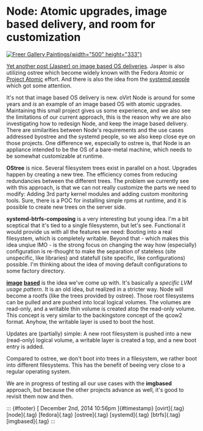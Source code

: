 Node: Atomic upgrades, image based delivery, and room for customization
=======================================================================

[![Freer Gallery
Paintings](https://farm5.staticflickr.com/4039/4191970931_7e48b8000a.jpg){width="500"
height="333"}](https://www.flickr.com/photos/mr_t_in_dc/4191970931 "Freer Gallery Paintings by Mr.TinDC, on Flickr")

[Yet another post (Jasper) on image based OS
deliveries](http://blog.mecheye.net/2014/11/why-package-managers-are-not-my-ideal-software-distribution-mechanism/).
Jasper is also utilizing ostree which become widely known with the
Fedora Atomic or [Project Atomic](http://projectatomic.io/) effort. And
there is also the idea from the [systemd
people](http://0pointer.net/blog/revisiting-how-we-put-together-linux-systems.html)
which got some attention.

It's not that image based OS delivery is new. oVirt Node is around for
some years and *is* an example of an image based OS with atomic
upgrades. Maintaining this small project gives us some experience, and
we also see the limitations of our current approach, this is the reason
why we are also investigating how to redesign Node, and keep the image
based delivery. There are similarities between Node's requirements and
the use cases addressed byostree and the systemd people, so we also keep
close eye on those projects. One difference we, especially to ostree is,
that Node is an appliance intended to be the OS of a bare-metal machine,
which needs to be somewhat customizable at runtime.

**OStree** is nice. Several filesystem trees exist in parallel on a
host. Upgrades happen by creating a new tree. The efficiency comes from
reducing redundancies between the different trees. The problem we
currently see with this approach, is that we can not really customize
the parts we need to modify: Adding 3rd party kernel modules and adding
custom monitoring tools. Sure, there is a POC for installing simple rpms
at runtime, and it is possible to create new trees on the server side.

**systemd-btrfs-composing** is a very interesting but young idea. I'm a
bit sceptical that it's tied to a single filesystemn, but let's see.
Functional it would provide us with all the features we need: Booting
into a real filesystem, which is completely writable. Beyond that -
which makes this idea unqiue IMO - is the strong focus on changing the
way how (especially) configuration is re-thought to make the separation
of stateless (site unspecific, like libraries) and statefull (site
specific, like configurations) possible. I'm thinking about the idea of
moving default configurations to some factory directory.

[**image**](http://github.com/fabiand/imgbased)
[**based**](http://dummdida.tumblr.com/tagged/imgbased) is the idea
we've come up with. It's basically a *specific LVM usage pattern*. It is
an old idea, but realized in a stricter way. Node will become a rootfs
(like the trees provided by ostree). Those root filesystems can be
pulled and are pushed into local logical volumes. The volumes are
read-only, and a writable thin volume is created atop the read-only
volume. This concept is very similar to the backingstore concept of the
qcow2 format. Anyhow, the writable layer is used to boot the host.

Updates are (partially) simple: A new root filesystem is pushed into a
new (read-only) logical volume, a writable layer is created a top, and a
new boot entry is added.

Compared to ostree, we don't boot into trees in a filesystem, we rather
boot into different filesystems. This has the benefit of beeing very
close to a regular operating system.

We are in progress of testing all our use cases with the **imgbased**
approach, but because the other projects advance as well, it's good to
revisit them now and then.

::: {#footer}
[ December 2nd, 2014 10:56pm ]{#timestamp} [ovirt]{.tag} [node]{.tag}
[fedora]{.tag} [ostree]{.tag} [systemd]{.tag} [btrfs]{.tag}
[imgbased]{.tag}
:::
